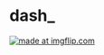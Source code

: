 # dash_

<a href="https://imgflip.com/gif/28fzcg"><img src="https://i.imgflip.com/28fzcg.gif" title="made at imgflip.com"/></a>
